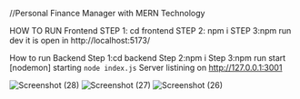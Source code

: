 //Personal Finance Manager with MERN Technology 

HOW TO RUN Frontend
STEP 1: cd frontend
STEP 2: npm i
STEP 3:npm run dev
it is open in http://localhost:5173/

How to run Backend
Step 1:cd backend
Step 2:npm i
Step 3:npm run start
[nodemon] starting `node index.js`
Server listining on http://127.0.0.1:3001

![Screenshot (28)](https://github.com/user-attachments/assets/1704933b-766e-456c-847c-75c0178ce464)
![Screenshot (27)](https://github.com/user-attachments/assets/92ef9986-4042-448f-9184-bda3ec4bf503)
![Screenshot (26)](https://github.com/user-attachments/assets/d11bcdcc-f39c-449e-84c3-cccbee6769bb)


